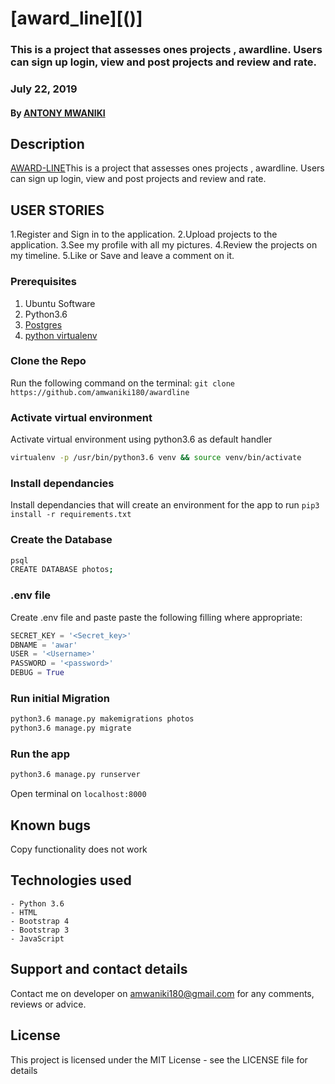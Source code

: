 # [award_line][()]
### This is a project that  assesses ones projects , awardline. Users can sign up login, view and post projects and review and rate.

 
### July 22, 2019
#### By **[ANTONY MWANIKI](https://github.com/amwaniki180)**
## Description
[AWARD-LINE](())This is a project that  assesses ones projects , awardline. Users can sign up login, view and post projects and review and rate.


## USER STORIES
1.Register and Sign in to the application.
2.Upload projects to the application.
3.See my profile with all my pictures.
4.Review the projects  on my  timeline.
5.Like or Save and leave a comment on it.

### Prerequisites
1. Ubuntu Software
2. Python3.6
3. [Postgres](https://www.postgresql.org/download/)
4. [python virtualenv](https://gist.github.com/Geoyi/d9fab4f609e9f75941946be45000632b)
### Clone the Repo
Run the following command on the terminal:
`git clone https://github.com/amwaniki180/awardline`
### Activate virtual environment
Activate virtual environment using python3.6 as default handler
```bash
virtualenv -p /usr/bin/python3.6 venv && source venv/bin/activate
```
### Install dependancies
Install dependancies that will create an environment for the app to run
`pip3 install -r requirements.txt`
### Create the Database
```bash
psql
CREATE DATABASE photos;
```
### .env file
Create .env file and paste paste the following filling where appropriate:
```python
SECRET_KEY = '<Secret_key>'
DBNAME = 'awar'
USER = '<Username>'
PASSWORD = '<password>'
DEBUG = True
```
### Run initial Migration
```bash
python3.6 manage.py makemigrations photos
python3.6 manage.py migrate
```
### Run the app
```bash
python3.6 manage.py runserver
```
Open terminal on `localhost:8000`
## Known bugs
Copy functionality does not work
## Technologies used
    - Python 3.6
    - HTML
    - Bootstrap 4
    - Bootstrap 3
    - JavaScript
## Support and contact details
Contact me on developer on amwaniki180@gmail.com for any comments, reviews or advice.
## License
This project is licensed under the MIT License - see the LICENSE file for details
